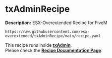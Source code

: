 # txAdminRecipe

**Description:** ESX-Overextended Recipe for FiveM

```
https://raw.githubusercontent.com/esx-overextended/txAdminRecipe/main/recipe.yaml
```

This recipe runs inside [**txAdmin**](https://github.com/tabarra/txAdmin).  
Please check the [**Recipe Documentation Page**](https://github.com/tabarra/txAdmin/blob/master/docs/recipe.md).
